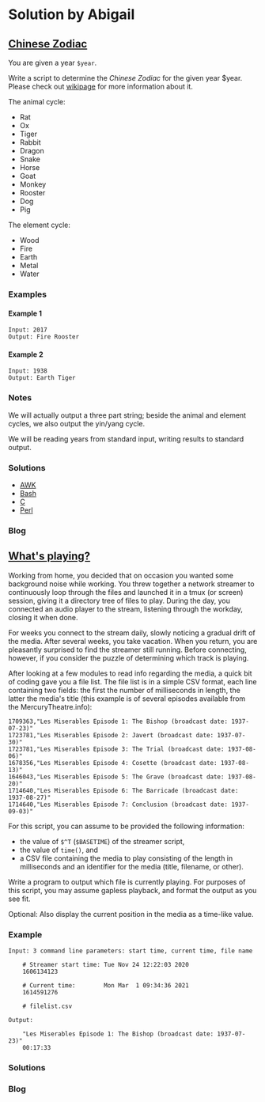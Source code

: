 # Solution by Abigail
## [Chinese Zodiac](https://perlweeklychallenge.org/blog/perl-weekly-challenge-103/#TASK1)

You are given a year `$year`.

Write a script to determine the *Chinese Zodiac* for the given year
$year. Please check out [wikipage](https://en.wikipedia.org/wiki/Chinese_zodiac)
for more information about it.

The animal cycle:
* Rat
* Ox
* Tiger
* Rabbit
* Dragon
* Snake
* Horse
* Goat
* Monkey
* Rooster
* Dog
* Pig

The element cycle:
* Wood
* Fire
* Earth
* Metal
* Water

### Examples
#### Example 1
~~~~
Input: 2017
Output: Fire Rooster
~~~~

#### Example 2
~~~~
Input: 1938
Output: Earth Tiger
~~~~

### Notes
We will actually output a three part string; beside the animal and element
cycles, we also output the yin/yang cycle.

We will be reading years from standard input, writing results to standard
output.

### Solutions
* [AWK](awk/ch-1.awk)
* [Bash](bash/ch-1.sh)
* [C](c/ch-1.c)
* [Perl](perl/ch-1.pl)

### Blog


## [What's playing?](https://perlweeklychallenge.org/blog/perl-weekly-challenge-103/#TASK2)
Working from home, you decided that on occasion you wanted some
background noise while working. You threw together a network streamer
to continuously loop through the files and launched it in a tmux
(or screen) session, giving it a directory tree of files to play.
During the day, you connected an audio player to the stream, listening
through the workday, closing it when done.

For weeks you connect to the stream daily, slowly noticing a gradual
drift of the media. After several weeks, you take vacation. When
you return, you are pleasantly surprised to find the streamer still
running. Before connecting, however, if you consider the puzzle of
determining which track is playing.

After looking at a few modules to read info regarding the media, a
quick bit of coding gave you a file list. The file list is in a
simple CSV format, each line containing two fields: the first the
number of milliseconds in length, the latter the media's title (this
example is of several episodes available from the MercuryTheatre.info):

~~~~
1709363,"Les Miserables Episode 1: The Bishop (broadcast date: 1937-07-23)"
1723781,"Les Miserables Episode 2: Javert (broadcast date: 1937-07-30)"
1723781,"Les Miserables Episode 3: The Trial (broadcast date: 1937-08-06)"
1678356,"Les Miserables Episode 4: Cosette (broadcast date: 1937-08-13)"
1646043,"Les Miserables Episode 5: The Grave (broadcast date: 1937-08-20)"
1714640,"Les Miserables Episode 6: The Barricade (broadcast date: 1937-08-27)"
1714640,"Les Miserables Episode 7: Conclusion (broadcast date: 1937-09-03)"
~~~~

For this script, you can assume to be provided the following information:
* the value of `$^T` (`$BASETIME`) of the streamer script,
* the value of `time()`, and
* a CSV file containing the media to play consisting of the length in
  milliseconds and an identifier for the media (title, filename, or other).

Write a program to output which file is currently playing. For
purposes of this script, you may assume gapless playback, and format
the output as you see fit.

Optional: Also display the current position in the media as a time-like value.

### Example
~~~~
Input: 3 command line parameters: start time, current time, file name

    # Streamer start time: Tue Nov 24 12:22:03 2020
    1606134123

    # Current time:        Mon Mar  1 09:34:36 2021
    1614591276

    # filelist.csv

Output:

    "Les Miserables Episode 1: The Bishop (broadcast date: 1937-07-23)"
    00:17:33
~~~~

### Solutions

### Blog
